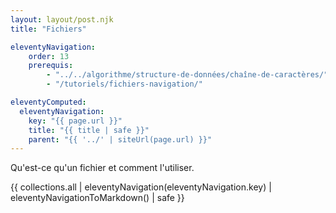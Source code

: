 ```yaml
---
layout: layout/post.njk 
title: "Fichiers"

eleventyNavigation:
    order: 13
    prerequis:
        - "../../algorithme/structure-de-données/chaîne-de-caractères/"
        - "/tutoriels/fichiers-navigation/"

eleventyComputed:
  eleventyNavigation:
    key: "{{ page.url }}"
    title: "{{ title | safe }}"
    parent: "{{ '../' | siteUrl(page.url) }}"
---
```



<!-- début résumé -->

Qu'est-ce qu'un fichier et comment l'utiliser.

<!-- fin résumé -->

{{ collections.all | eleventyNavigation(eleventyNavigation.key) | eleventyNavigationToMarkdown() | safe }}
